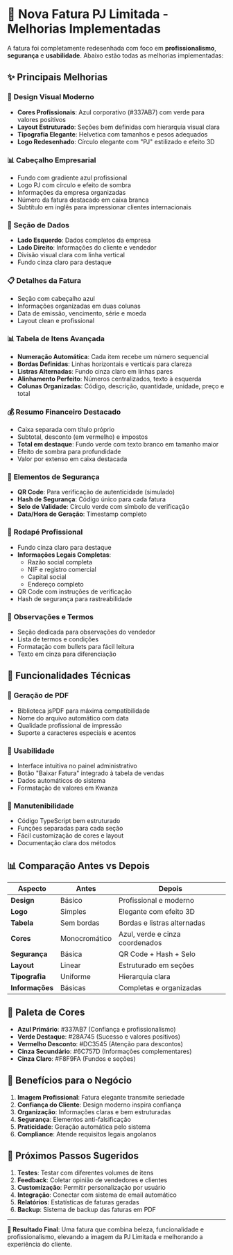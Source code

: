 # 🎨 Nova Fatura PJ Limitada - Melhorias Implementadas

A fatura foi completamente redesenhada com foco em **profissionalismo**, **segurança** e **usabilidade**. Abaixo estão todas as melhorias implementadas:

## ✨ Principais Melhorias

### 🎨 **Design Visual Moderno**
- **Cores Profissionais**: Azul corporativo (#337AB7) com verde para valores positivos
- **Layout Estruturado**: Seções bem definidas com hierarquia visual clara
- **Tipografia Elegante**: Helvetica com tamanhos e pesos adequados
- **Logo Redesenhado**: Círculo elegante com "PJ" estilizado e efeito 3D

### 📊 **Cabeçalho Empresarial**
- Fundo com gradiente azul profissional
- Logo PJ com círculo e efeito de sombra
- Informações da empresa organizadas
- Número da fatura destacado em caixa branca
- Subtítulo em inglês para impressionar clientes internacionais

### 🏢 **Seção de Dados**
- **Lado Esquerdo**: Dados completos da empresa
- **Lado Direito**: Informações do cliente e vendedor
- Divisão visual clara com linha vertical
- Fundo cinza claro para destaque

### 📋 **Detalhes da Fatura**
- Seção com cabeçalho azul
- Informações organizadas em duas colunas
- Data de emissão, vencimento, série e moeda
- Layout clean e profissional

### 📊 **Tabela de Itens Avançada**
- **Numeração Automática**: Cada item recebe um número sequencial
- **Bordas Definidas**: Linhas horizontais e verticais para clareza
- **Listras Alternadas**: Fundo cinza claro em linhas pares
- **Alinhamento Perfeito**: Números centralizados, texto à esquerda
- **Colunas Organizadas**: Código, descrição, quantidade, unidade, preço e total

### 💰 **Resumo Financeiro Destacado**
- Caixa separada com título próprio
- Subtotal, desconto (em vermelho) e impostos
- **Total em destaque**: Fundo verde com texto branco em tamanho maior
- Efeito de sombra para profundidade
- Valor por extenso em caixa destacada

### 🔐 **Elementos de Segurança**
- **QR Code**: Para verificação de autenticidade (simulado)
- **Hash de Segurança**: Código único para cada fatura
- **Selo de Validade**: Círculo verde com símbolo de verificação
- **Data/Hora de Geração**: Timestamp completo

### 📄 **Rodapé Profissional**
- Fundo cinza claro para destaque
- **Informações Legais Completas**:
  - Razão social completa
  - NIF e registro comercial
  - Capital social
  - Endereço completo
- QR Code com instruções de verificação
- Hash de segurança para rastreabilidade

### 📝 **Observações e Termos**
- Seção dedicada para observações do vendedor
- Lista de termos e condições
- Formatação com bullets para fácil leitura
- Texto em cinza para diferenciação

## 🚀 **Funcionalidades Técnicas**

### 💾 **Geração de PDF**
- Biblioteca jsPDF para máxima compatibilidade
- Nome do arquivo automático com data
- Qualidade profissional de impressão
- Suporte a caracteres especiais e acentos

### 🎯 **Usabilidade**
- Interface intuitiva no painel administrativo
- Botão "Baixar Fatura" integrado à tabela de vendas
- Dados automáticos do sistema
- Formatação de valores em Kwanza

### 🔧 **Manutenibilidade**
- Código TypeScript bem estruturado
- Funções separadas para cada seção
- Fácil customização de cores e layout
- Documentação clara dos métodos

## 📊 **Comparação Antes vs Depois**

| Aspecto | Antes | Depois |
|---------|-------|--------|
| **Design** | Básico | Profissional e moderno |
| **Logo** | Simples | Elegante com efeito 3D |
| **Tabela** | Sem bordas | Bordas e listras alternadas |
| **Cores** | Monocromático | Azul, verde e cinza coordenados |
| **Segurança** | Básica | QR Code + Hash + Selo |
| **Layout** | Linear | Estruturado em seções |
| **Tipografia** | Uniforme | Hierarquia clara |
| **Informações** | Básicas | Completas e organizadas |

## 🎨 **Paleta de Cores**

- **Azul Primário**: #337AB7 (Confiança e profissionalismo)
- **Verde Destaque**: #28A745 (Sucesso e valores positivos)  
- **Vermelho Desconto**: #DC3545 (Atenção para descontos)
- **Cinza Secundário**: #6C757D (Informações complementares)
- **Cinza Claro**: #F8F9FA (Fundos e seções)

## 🌟 **Benefícios para o Negócio**

1. **Imagem Profissional**: Fatura elegante transmite seriedade
2. **Confiança do Cliente**: Design moderno inspira confiança
3. **Organização**: Informações claras e bem estruturadas
4. **Segurança**: Elementos anti-falsificação
5. **Praticidade**: Geração automática pelo sistema
6. **Compliance**: Atende requisitos legais angolanos

## 🔄 **Próximos Passos Sugeridos**

1. **Testes**: Testar com diferentes volumes de itens
2. **Feedback**: Coletar opinião de vendedores e clientes
3. **Customização**: Permitir personalização por usuário
4. **Integração**: Conectar com sistema de email automático
5. **Relatórios**: Estatísticas de faturas geradas
6. **Backup**: Sistema de backup das faturas em PDF

---

**🎯 Resultado Final**: Uma fatura que combina beleza, funcionalidade e profissionalismo, elevando a imagem da PJ Limitada e melhorando a experiência do cliente.
